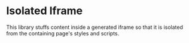 # Isolated Iframe

This library stuffs content inside a generated iframe so that it is isolated from the containing page's styles and scripts.
